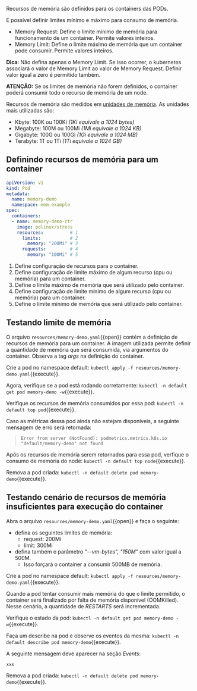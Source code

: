 Recursos de memória são definidos para os containers das PODs. 

É possível definir limites mínimo e máximo para consumo de memória.
- Memory Request: Define o limite mínimo de memória para funcionamento de um container. Permite valores inteiros.
- Memory Limit: Define o limite máximo de memória que um container pode consumir. Permite valores inteiros.

**Dica**: Não defina apenas o Memory Limit. Se isso ocorrer, o kubernetes associará o valor de Memory Limit ao valor de Memory Request. Definir valor igual a zero é permitido também.

**ATENÇÃO:** Se os limites de memória não forem definidos, o container poderá consumir todo o recurso de memória de um node.

Recursos de memória são medidos em [unidades de memória](https://kubernetes.io/docs/tasks/configure-pod-container/assign-memory-resource/#memory-units).
As unidades mais utilizadas são:
- Kbyte: 100K ou 100Ki *(1Ki equivale a 1024 bytes)*
- Megabyte: 100M ou 100Mi *(1Mi equivale a 1024 KB)*
- Gigabyte: 100G ou 100Gi *(1Gi equivale a 1024 MB)*
- Terabyte: 1T ou 1Ti *(1Ti equivale a 1024 GB)*

## Definindo recursos de memória para um container

```yaml
apiVersion: v1
kind: Pod
metadata:
  name: memory-demo
  namespace: mem-example
spec:
  containers:
  - name: memory-demo-ctr
    image: polinux/stress
    resources:          # 1
      limits:           # 2
        memory: "200Mi" # 3
      requests:         # 4
        memory: "100Mi" # 5
```

1. Define configuração de recursos para o container.
2. Define configuração de limite máximo de algum recurso (cpu ou memória) para um container.
3. Define o limite máximo de memória que será utilizado pelo container.
4. Define configuração de limite mínimo de algum recurso (cpu ou memória) para um container.
5. Define o limite mínimo de memória que será utilizado pelo container.

## Testando limite de memória

O arquivo `resources/memory-demo.yaml`{{open}} contém a definição de recursos de memória para um container.
A imagem utilizada permite definir a quantidade de memória que será consumida, via argumentos do container. Observa a tag *args* na definição do container.

Crie a pod no namespace default: `kubectl apply -f resources/memory-demo.yaml`{{execute}}.

Agora, verifique se a pod está rodando corretamente: `kubectl -n default get pod memory-demo -w`{{execute}}.

Verifique os recursos de memória consumidos por essa pod: `kubectl -n default top pod`{{execute}}.

Caso as métricas dessa pod ainda não estejam disponíveis, a seguinte mensagem de erro será retornada: 
> `Error from server (NotFound): podmetrics.metrics.k8s.io "default/memory-demo" not found`

Após os recursos de memória serem retornados para essa pod, verfique o consumo de memória do node: `kubectl -n default top node`{{execute}}.

Remova a pod criada: `kubectl -n default delete pod memory-demo`{{execute}}.

## Testando cenário de recursos de memória insuficientes para execução do container

Abra o arquivo `resources/memory-demo.yaml`{{open}} e faça o seguinte: 
  - defina os seguintes limites de memória:
    - request: 200Mi
    - limit: 300Mi
  - defina também o parâmetro *"--vm-bytes", "150M"* com valor igual a 500M. 
    - Isso forçará o container a consumir 500MB de memória.

Crie a pod no namespace default: `kubectl apply -f resources/memory-demo.yaml`{{execute}}.

Quando a pod tentar consumir mais memória do que o limite permitido, o container será finalizado por falta de memória disponível (OOMKilled). Nesse cenário, a quantidade de *RESTARTS* será incrementada.

Verifique o estado da pod: `kubectl -n default get pod memory-demo -w`{{execute}}.

Faça um describe na pod e observe os eventos da mesma: `kubectl -n default describe pod memory-demo`{{execute}}.

A seguinte mensagem deve aparecer na seção *Events*:
```
xxx
```

Remova a pod criada: `kubectl -n default delete pod memory-demo`{{execute}}.
